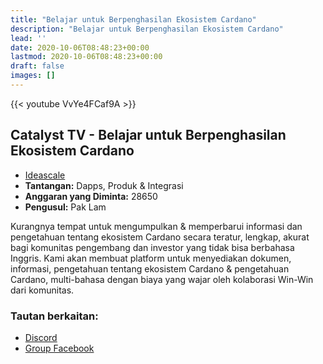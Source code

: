 ```yaml
---
title: "Belajar untuk Berpenghasilan Ekosistem Cardano"
description: "Belajar untuk Berpenghasilan Ekosistem Cardano"
lead: ''
date: 2020-10-06T08:48:23+00:00
lastmod: 2020-10-06T08:48:23+00:00
draft: false
images: []
---
```


{{< youtube VvYe4FCaf9A >}}

## Catalyst TV - Belajar untuk Berpenghasilan Ekosistem Cardano

- [Ideascale](https://cardano.ideascale.com/c/idea/421345)
- **Tantangan:** Dapps, Produk &amp; Integrasi
- **Anggaran yang Diminta:** 28650
- **Pengusul:** Pak Lam

Kurangnya tempat untuk mengumpulkan &amp; memperbarui informasi dan pengetahuan tentang ekosistem Cardano secara teratur, lengkap, akurat bagi komunitas pengembang dan investor yang tidak bisa berbahasa Inggris. Kami akan membuat platform untuk menyediakan dokumen, informasi, pengetahuan tentang ekosistem Cardano &amp; pengetahuan Cardano, multi-bahasa dengan biaya yang wajar oleh kolaborasi Win-Win dari komunitas.

### Tautan berkaitan:

- [Discord](https://discord.gg/BNmKmma9St)
- [Group Facebook](https://www.facebook.com/groups/1651100081955362)
